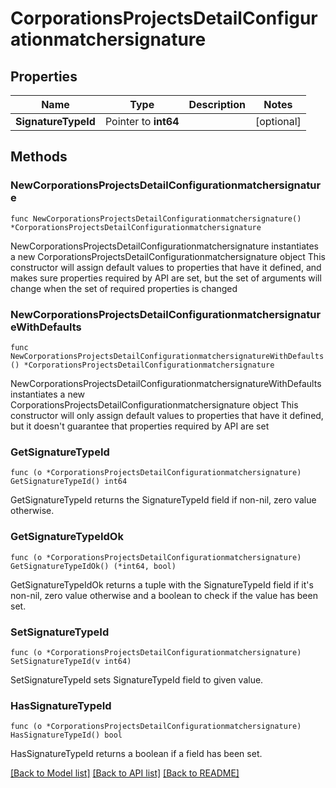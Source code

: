 # CorporationsProjectsDetailConfigurationmatchersignature

## Properties

Name | Type | Description | Notes
------------ | ------------- | ------------- | -------------
**SignatureTypeId** | Pointer to **int64** |  | [optional] 

## Methods

### NewCorporationsProjectsDetailConfigurationmatchersignature

`func NewCorporationsProjectsDetailConfigurationmatchersignature() *CorporationsProjectsDetailConfigurationmatchersignature`

NewCorporationsProjectsDetailConfigurationmatchersignature instantiates a new CorporationsProjectsDetailConfigurationmatchersignature object
This constructor will assign default values to properties that have it defined,
and makes sure properties required by API are set, but the set of arguments
will change when the set of required properties is changed

### NewCorporationsProjectsDetailConfigurationmatchersignatureWithDefaults

`func NewCorporationsProjectsDetailConfigurationmatchersignatureWithDefaults() *CorporationsProjectsDetailConfigurationmatchersignature`

NewCorporationsProjectsDetailConfigurationmatchersignatureWithDefaults instantiates a new CorporationsProjectsDetailConfigurationmatchersignature object
This constructor will only assign default values to properties that have it defined,
but it doesn't guarantee that properties required by API are set

### GetSignatureTypeId

`func (o *CorporationsProjectsDetailConfigurationmatchersignature) GetSignatureTypeId() int64`

GetSignatureTypeId returns the SignatureTypeId field if non-nil, zero value otherwise.

### GetSignatureTypeIdOk

`func (o *CorporationsProjectsDetailConfigurationmatchersignature) GetSignatureTypeIdOk() (*int64, bool)`

GetSignatureTypeIdOk returns a tuple with the SignatureTypeId field if it's non-nil, zero value otherwise
and a boolean to check if the value has been set.

### SetSignatureTypeId

`func (o *CorporationsProjectsDetailConfigurationmatchersignature) SetSignatureTypeId(v int64)`

SetSignatureTypeId sets SignatureTypeId field to given value.

### HasSignatureTypeId

`func (o *CorporationsProjectsDetailConfigurationmatchersignature) HasSignatureTypeId() bool`

HasSignatureTypeId returns a boolean if a field has been set.


[[Back to Model list]](../README.md#documentation-for-models) [[Back to API list]](../README.md#documentation-for-api-endpoints) [[Back to README]](../README.md)


